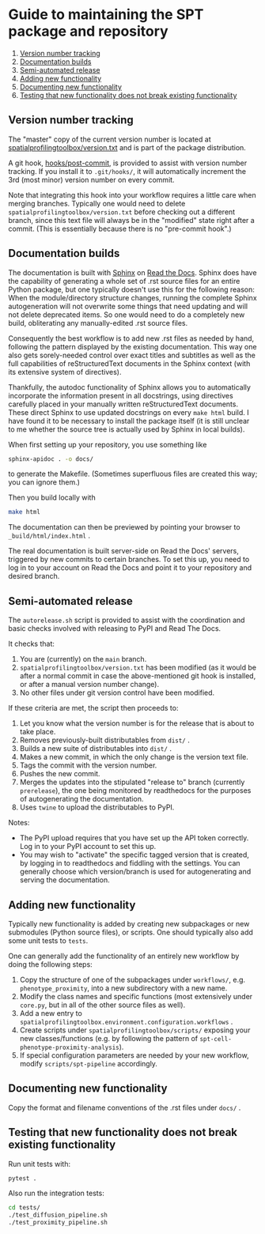 Guide to maintaining the SPT package and repository
===================================================
1. [Version number tracking](#Version-number-tracking)
2. [Documentation builds](#Documentation-builds)
3. [Semi-automated release](#Semi-automated-release)
4. [Adding new functionality](#Adding-new-functionality)
5. [Documenting new functionality](#Documenting-new-functionality)
6. [Testing that new functionality does not break existing functionality](#Testing-that-new-functionality-does-not-break-existing-functionality)

Version number tracking
-----------------------
The "master" copy of the current version number is located at [spatialprofilingtoolbox/version.txt](spatialprofilingtoolbox/version.txt) and is part of the package distribution.

A git hook, [hooks/post-commit](hooks/post-commit), is provided to assist with version number tracking. If you install it to `.git/hooks/`, it will automatically increment the 3rd (most minor) version number on every commit.

Note that integrating this hook into your workflow requires a little care when merging branches. Typically one would need to delete `spatialprofilingtoolbox/version.txt` before checking out a different branch, since this text file will always be in the "modified" state right after a commit. (This is essentially because there is no "pre-commit hook".)


Documentation builds
--------------------
The documentation is built with [Sphinx](https://www.sphinx-doc.org/en/master/) on [Read the Docs](readthedocs.org). Sphinx does have the capability of generating a whole set of .rst source files for an entire Python package, but one typically doesn't use this for the following reason: When the module/directory structure changes, running the complete Sphinx autogeneration will not overwrite some things that need updating and will not delete deprecated items. So one would need to do a completely new build, obliterating any manually-edited .rst source files.

Consequently the best workflow is to add new .rst files as needed by hand, following the pattern displayed by the existing documentation. This way one also gets sorely-needed control over exact titles and subtitles as well as the full capabilities of reStructuredText documents in the Sphinx context (with its extensive system of directives).

Thankfully, the autodoc functionality of Sphinx allows you to automatically incorporate the information present in all docstrings, using directives carefully placed in your manually written reStructuredText documents. These direct Sphinx to use updated docstrings on every `make html` build. I have found it to be necessary to install the package itself (it is still unclear to me whether the source tree is actually used by Sphinx in local builds).

When first setting up your repository, you use something like

```bash
sphinx-apidoc . -o docs/
```

to generate the Makefile. (Sometimes superfluous files are created this way; you can ignore them.)

Then you build locally with

```bash
make html
```

The documentation can then be previewed by pointing your browser to `_build/html/index.html` .

The real documentation is built server-side on Read the Docs' servers, triggered by new commits to certain branches. To set this up, you need to log in to your account on Read the Docs and point it to your repository and desired branch.


Semi-automated release
----------------------
The `autorelease.sh` script is provided to assist with the coordination and basic checks involved with releasing to PyPI and Read The Docs.

It checks that:

1. You are (currently) on the `main` branch.
2. `spatialprofilingtoolbox/version.txt` has been modified (as it would be after a normal commit in case the above-mentioned git hook is installed, or after a manual version number change).
3. No other files under git version control have been modified.

If these criteria are met, the script then proceeds to:

1. Let you know what the version number is for the release that is about to take place.
2. Removes previously-built distributables from `dist/` .
3. Builds a new suite of distributables into `dist/` .
4. Makes a new commit, in which the only change is the version text file.
5. Tags the commit with the version number.
6. Pushes the new commit.
7. Merges the updates into the stipulated "release to" branch (currently `prerelease`), the one being monitored by readthedocs for the purposes of autogenerating the documentation.
8. Uses `twine` to upload the distributables to PyPI.

Notes:
- The PyPI upload requires that you have set up the API token correctly. Log in to your PyPI account to set this up.
- You may wish to "activate" the specific tagged version that is created, by logging in to readthedocs and fiddling with the settings. You can generally choose which version/branch is used for autogenerating and serving the documentation.


Adding new functionality
------------------------
Typically new functionality is added by creating new subpackages or new submodules (Python source files), or scripts. One should typically also add some unit tests to `tests`.

One can generally add the functionality of an entirely new workflow by doing the following steps:

1. Copy the structure of one of the subpackages under `workflows/`, e.g. `phenotype_proximity`, into a new subdirectory with a new name.
2. Modify the class names and specific functions (most extensively under `core.py`, but in all of the other source files as well).
3. Add a new entry to `spatialprofilingtoolbox.environment.configuration.workflows` .
4. Create scripts under `spatialprofilingtoolbox/scripts/` exposing your new classes/functions (e.g. by following the pattern of `spt-cell-phenotype-proximity-analysis`).
5. If special configuration parameters are needed by your new workflow, modify `scripts/spt-pipeline` accordingly.


Documenting new functionality
-----------------------------
Copy the format and filename conventions of the .rst files under `docs/` .


Testing that new functionality does not break existing functionality
--------------------------------------------------------------------
Run unit tests with:

```bash
pytest .
```

Also run the integration tests:

```bash
cd tests/
./test_diffusion_pipeline.sh
./test_proximity_pipeline.sh
```
